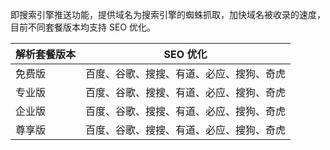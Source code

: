即搜索引擎推送功能，提供域名为搜索引擎的蜘蛛抓取，加快域名被收录的速度，目前不同套餐版本均支持 SEO 优化。

|解析套餐版本 | SEO 优化 |
|---|---|
| 免费版 | 百度、谷歌、搜搜、有道、必应、搜狗、奇虎 |
| 专业版 | 百度、谷歌、搜搜、有道、必应、搜狗、奇虎 |
| 企业版 | 百度、谷歌、搜搜、有道、必应、搜狗、奇虎 |
| 尊享版 | 百度、谷歌、搜搜、有道、必应、搜狗、奇虎 |

